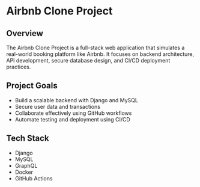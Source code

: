 # Airbnb Clone Project

## Overview
The Airbnb Clone Project is a full-stack web application that simulates a real-world booking platform like Airbnb. It focuses on backend architecture, API development, secure database design, and CI/CD deployment practices.

## Project Goals
- Build a scalable backend with Django and MySQL
- Secure user data and transactions
- Collaborate effectively using GitHub workflows
- Automate testing and deployment using CI/CD

## Tech Stack
- Django
- MySQL
- GraphQL
- Docker
- GitHub Actions
